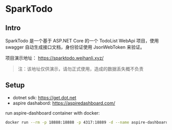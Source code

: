 # SparkTodo

## Intro

SparkTodo 是一个基于 ASP.NET Core 的一个 TodoList WebApi 项目，使用 swagger 自动生成接口文档，身份验证使用 JsonWebToken 来验证。

项目演示地址： <https://sparktodo.weihanli.xyz/>

> 注：该地址仅供演示，请勿正式使用，造成的数据丢失概不负责

## Setup

- dotnet sdk: <https://get.dot.net>
- aspire dashabord: <https://aspiredashboard.com/>

run aspire-dashboard container with docker:

```sh
docker run --rm -p 18888:18888 -p 4317:18889 -d --name aspire-dashboard -e DOTNET_DASHBOARD_UNSECURED_ALLOW_ANONYMOUS="true" mcr.microsoft.com/dotnet/aspire-dashboard:9.0
```
